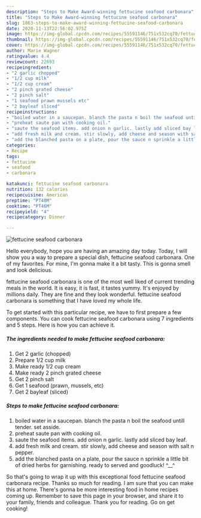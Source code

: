 ```yaml
---
description: "Steps to Make Award-winning fettucine seafood carbonara"
title: "Steps to Make Award-winning fettucine seafood carbonara"
slug: 1863-steps-to-make-award-winning-fettucine-seafood-carbonara
date: 2020-11-13T22:56:02.975Z
image: https://img-global.cpcdn.com/recipes/55591146/751x532cq70/fettucine-seafood-carbonara-recipe-main-photo.jpg
thumbnail: https://img-global.cpcdn.com/recipes/55591146/751x532cq70/fettucine-seafood-carbonara-recipe-main-photo.jpg
cover: https://img-global.cpcdn.com/recipes/55591146/751x532cq70/fettucine-seafood-carbonara-recipe-main-photo.jpg
author: Marie Wagner
ratingvalue: 4.4
reviewcount: 22693
recipeingredient:
- "2 garlic chopped"
- "1/2 cup milk"
- "1/2 cup cream"
- "2 pinch grated cheese"
- "2 pinch salt"
- "1 seafood prawn mussels etc"
- "2 bayleaf sliced"
recipeinstructions:
- "boiled water in a saucepan. blanch the pasta n boil the seafood untill tender. set asside."
- "preheat saute pan with cooking oil."
- "saute the seafood items. add onion n garlic. lastly add sliced bay leaf."
- "add fresh milk and cream. stir slowly, add cheese and season with salt n pepper."
- "add the blanched pasta on a plate, pour the sauce n sprinkle a little bit of dried herbs for garnishing. ready to served and goodluck! ^__^"
categories:
- Recipe
tags:
- fettucine
- seafood
- carbonara

katakunci: fettucine seafood carbonara 
nutrition: 132 calories
recipecuisine: American
preptime: "PT40M"
cooktime: "PT46M"
recipeyield: "4"
recipecategory: Dinner

---
```



![fettucine seafood carbonara](https://img-global.cpcdn.com/recipes/55591146/751x532cq70/fettucine-seafood-carbonara-recipe-main-photo.jpg)

Hello everybody, hope you are having an amazing day today. Today, I will show you a way to prepare a special dish, fettucine seafood carbonara. One of my favorites. For mine, I'm gonna make it a bit tasty. This is gonna smell and look delicious.



fettucine seafood carbonara is one of the most well liked of current trending meals in the world. It is easy, it is fast, it tastes yummy. It's enjoyed by millions daily. They are fine and they look wonderful. fettucine seafood carbonara is something that I have loved my whole life.


To get started with this particular recipe, we have to first prepare a few components. You can cook fettucine seafood carbonara using 7 ingredients and 5 steps. Here is how you can achieve it.

<!--inarticleads1-->

##### The ingredients needed to make fettucine seafood carbonara:

1. Get 2 garlic (chopped)
1. Prepare 1/2 cup milk
1. Make ready 1/2 cup cream
1. Make ready 2 pinch grated cheese
1. Get 2 pinch salt
1. Get 1 seafood (prawn, mussels, etc)
1. Get 2 bayleaf (sliced)




<!--inarticleads2-->

##### Steps to make fettucine seafood carbonara:

1. boiled water in a saucepan. blanch the pasta n boil the seafood untill tender. set asside.
1. preheat saute pan with cooking oil.
1. saute the seafood items. add onion n garlic. lastly add sliced bay leaf.
1. add fresh milk and cream. stir slowly, add cheese and season with salt n pepper.
1. add the blanched pasta on a plate, pour the sauce n sprinkle a little bit of dried herbs for garnishing. ready to served and goodluck! ^__^




So that's going to wrap it up with this exceptional food fettucine seafood carbonara recipe. Thanks so much for reading. I am sure that you can make this at home. There's gonna be more interesting food in home recipes coming up. Remember to save this page in your browser, and share it to your family, friends and colleague. Thank you for reading. Go on get cooking!
